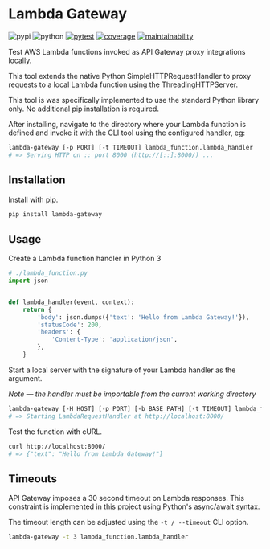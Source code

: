 # Lambda Gateway

![pypi](https://img.shields.io/pypi/v/lambda-gateway?color=yellow&logo=python&logoColor=eee&style=flat-square)
![python](https://img.shields.io/pypi/pyversions/lambda-gateway?logo=python&logoColor=eee&style=flat-square)
[![pytest](https://img.shields.io/github/workflow/status/amancevice/python-lambda-gateway/pytest?logo=github&style=flat-square)](https://github.com/amancevice/python-lambda-gateway/actions)
[![coverage](https://img.shields.io/codeclimate/coverage/amancevice/python-lambda-gateway?logo=code-climate&style=flat-square)](https://codeclimate.com/github/amancevice/python-lambda-gateway/test_coverage)
[![maintainability](https://img.shields.io/codeclimate/maintainability/amancevice/python-lambda-gateway?logo=code-climate&style=flat-square)](https://codeclimate.com/github/amancevice/python-lambda-gateway/maintainability)

Test AWS Lambda functions invoked as API Gateway proxy integrations locally.

This tool extends the native Python SimpleHTTPRequestHandler to proxy requests to a local Lambda function using the ThreadingHTTPServer.

This tool is was specifically implemented to use the standard Python library only. No additional pip installation is required.

After installing, navigate to the directory where your Lambda function is defined and invoke it with the CLI tool using the configured handler, eg:

```bash
lambda-gateway [-p PORT] [-t TIMEOUT] lambda_function.lambda_handler
# => Serving HTTP on :: port 8000 (http://[::]:8000/) ...
```

## Installation

Install with pip.

```bash
pip install lambda-gateway
```

## Usage

Create a Lambda function handler in Python 3

```python
# ./lambda_function.py
import json


def lambda_handler(event, context):
    return {
        'body': json.dumps({'text': 'Hello from Lambda Gateway!'}),
        'statusCode': 200,
        'headers': {
            'Content-Type': 'application/json',
        },
    }
```

Start a local server with the signature of your Lambda handler as the argument.

_Note — the handler must be importable from the current working directory_

```bash
lambda-gateway [-H HOST] [-p PORT] [-b BASE_PATH] [-t TIMEOUT] lambda_function.lambda_handler
# => Starting LambdaRequestHandler at http://localhost:8000/
```

Test the function with cURL.

```bash
curl http://localhost:8000/
# => {"text": "Hello from Lambda Gateway!"}
```

## Timeouts

API Gateway imposes a 30 second timeout on Lambda responses. This constraint is implemented in this project using Python's async/await syntax.

The timeout length can be adjusted using the `-t / --timeout` CLI option.

```bash
lambda-gateway -t 3 lambda_function.lambda_handler
```
